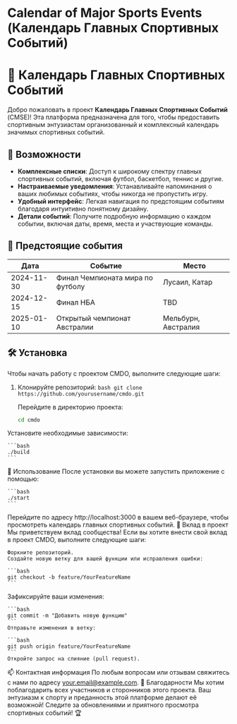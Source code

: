 # Calendar of Major Sports Events (Календарь Главных Спортивных Событий)

# 📅 Календарь Главных Спортивных Событий

Добро пожаловать в проект **Календарь Главных Спортивных Событий** (CMSE)! Эта платформа предназначена для того, чтобы предоставить спортивным энтузиастам организованный и комплексный календарь значимых спортивных событий.

## 🚀 Возможности

- **Комплексные списки**: Доступ к широкому спектру главных спортивных событий, включая футбол, баскетбол, теннис и другие.
- **Настраиваемые уведомления**: Устанавливайте напоминания о ваших любимых событиях, чтобы никогда не пропустить игру.
- **Удобный интерфейс**: Легкая навигация по предстоящим событиям благодаря интуитивно понятному дизайну.
- **Детали событий**: Получите подробную информацию о каждом событии, включая даты, время, места и участвующие команды.

## 📅 Предстоящие события

| Дата       | Событие                   | Место              |
|------------|---------------------------|--------------------|
| 2024-11-30 | Финал Чемпионата мира по футболу | Лусаил, Катар     |
| 2024-12-15 | Финал НБА                | TBD                |
| 2025-01-10 | Открытый чемпионат Австралии | Мельбурн, Австралия |

## 🛠️ Установка

Чтобы начать работу с проектом CMDO, выполните следующие шаги:

1. Клонируйте репозиторий:
       ```bash
       git clone https://github.com/yourusername/cmdo.git
       ```
       
      Перейдите в директорию проекта:
  
      ```bash
      cd cmdo
      ```
Установите необходимые зависимости:

    ```bash
    ./build
    ```

📖 Использование
После установки вы можете запустить приложение с помощью:
  
    ```bash
    ./start
    ```

Перейдите по адресу http://localhost:3000 в вашем веб-браузере, чтобы просмотреть календарь главных спортивных событий.
🤝 Вклад в проект
Мы приветствуем вклад сообщества! Если вы хотите внести свой вклад в проект CMDO, выполните следующие шаги:

    Форкните репозиторий.
    Создайте новую ветку для вашей функции или исправления ошибки:

    ```bash
    git checkout -b feature/YourFeatureName
    ```
    
Зафиксируйте ваши изменения:

    ```bash
    git commit -m "Добавить новую функцию"
    ```
    Отправьте изменения в ветку:
    
    ```bash
    git push origin feature/YourFeatureName
    ```
    Откройте запрос на слияние (pull request).

📫 Контактная информация
По любым вопросам или отзывам свяжитесь с нами по адресу your.email@example.com.
🌟 Благодарности
Мы хотим поблагодарить всех участников и сторонников этого проекта. Ваш энтузиазм к спорту и преданность этой платформе делают её возможной! Следите за обновлениями и приятного просмотра спортивных событий! 🏆
